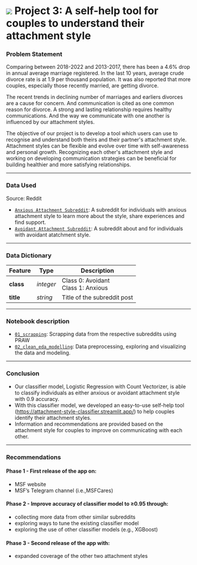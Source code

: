 # ![](https://ga-dash.s3.amazonaws.com/production/assets/logo-9f88ae6c9c3871690e33280fcf557f33.png) Project 3: A self-help tool for couples to understand their attachment style

### Problem Statement

Comparing between 2018-2022 and 2013-2017, there has been a 4.6% drop in annual average marriage registered. In the last 10 years, average crude divorce rate is at 1.9 per thousand population. It was also reported that more couples, especially those recently married, are getting divorce. 

The recent trends in declining number of marriages and earliers divorces are a cause for concern. And communication is cited as one common reason for divorce. A strong and lasting relationship requires healthy communications. And the way we communicate with one another is influenced by our attachment styles. 

The objective of our project is to develop a tool which users can use to recognise and understand both theirs and their partner's attachment style. Attachment styles can be flexible and evolve over time with self-awareness and personal growth. Recognizing each other's attachment style and working on developing communication strategies can be beneficial for building healthier and more satisfying relationships.

---

### Data Used

Source: Reddit 
* [`Anxious Attachment Subreddit`](https://www.reddit.com/r/AnxiousAttachment/): A subreddit for individuals with anxious attachment style to learn more about the style, share experiences and find support.
* [`Avoidant Attachment Subreddit`](https://www.reddit.com/r/AvoidantAttachment/): A subreddit about and for individuals with avoidant atatchment style.

---

### Data Dictionary

|Feature|Type|Description|
|---|---|---|
|**class**|*integer*|Class 0: Avoidant<br>Class 1: Anxious|
|**title**|*string*|Title of the subreddit post|

---

### Notebook description

* [`01_scrapping`](/code/01_scrapping.ipynb): Scrapping data from the respective subreddits using PRAW
* [`02_clean_eda_modelling`](/code/02_clean_eda_modelling.ipynb): Data preprocessing, exploring and visualizing the data and modeling. 

---

### Conclusion

- Our classifier model, Logistic Regression with Count Vectorizer, is able to classify individuals as either anxious or avoidant attachment style with 0.9 accuracy. 
- With this classifier model, we developed an easy-to-use self-help tool (https://attachment-style-classifier.streamlit.app/) to help couples identify their attachment styles. 
- Information and recommendations are provided based on the attachment style for couples to improve on communicating with each other. 

---

### Recommendations

#### Phase 1 - First release of the app on:
- MSF website
- MSF’s Telegram channel (i.e.,MSFCares)
#### Phase 2 - Improve accuracy of classifier model to ≥0.95 through:
- collecting more data from other similar subreddits
- exploring ways to tune the existing classifier model
- exploring the use of other classifier models (e.g., XGBoost) 
#### Phase 3 - Second release of the app with:
- expanded coverage of the other two attachment styles

